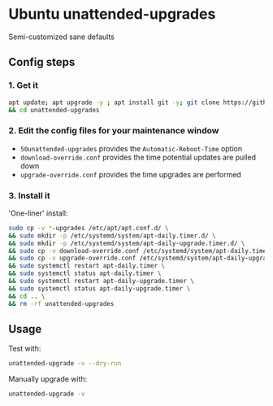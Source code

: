 # Ubuntu unattended-upgrades

Semi-customized sane defaults

## Config steps

### 1. Get it

```bash
apt update; apt upgrade -y ; apt install git -y; git clone https://github.com/dev01d/unattended-upgrades.git \
&& cd unattended-upgrades
```

### 2. Edit the config files for your maintenance window

- `50unattended-upgrades` provides the `Automatic-Reboot-Time` option
- `download-override.conf` provides the time potential updates are pulled down
- `upgrade-override.conf` provides the time upgrades are performed

### 3. Install it

'One-liner' install:

<!-- spellchecker: disable -->

```bash
sudo cp -v *-upgrades /etc/apt/apt.conf.d/ \
&& sudo mkdir -p /etc/systemd/system/apt-daily.timer.d/ \
&& sudo mkdir -p /etc/systemd/system/apt-daily-upgrade.timer.d/ \
&& sudo cp -v download-override.conf /etc/systemd/system/apt-daily.timer.d/override.conf \
&& sudo cp -v upgrade-override.conf /etc/systemd/system/apt-daily-upgrade.timer.d/override.conf \
&& sudo systemctl restart apt-daily.timer \
&& sudo systemctl status apt-daily.timer \
&& sudo systemctl restart apt-daily-upgrade.timer \
&& sudo systemctl status apt-daily-upgrade.timer \
&& cd .. \
&& rm -rf unattended-upgrades
```

<!-- spellchecker: enable -->

## Usage

Test with:

```bash
unattended-upgrade -v --dry-run
```

Manually upgrade with:

```bash
unattended-upgrade -v
```
